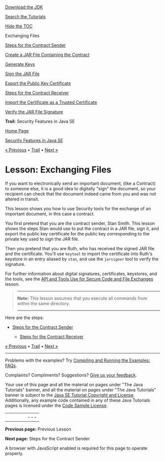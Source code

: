 [Download
the JDK](http://java.sun.com/javase/6/download.jsp)
  
[Search the
Tutorials](../../search.html)
  
[Hide the TOC](javascript:toggleLeft())

Exchanging Files

[Steps for the Contract Sender](sender.html)

[Create a JAR File Containing the Contract](step1.html)

[Generate Keys](step2.html)

[Sign the JAR File](step3.html)

[Export the Public Key Certificate](step4.html)

[Steps for the Contract Receiver](receiver.html)

[Import the Certificate as a Trusted Certificate](rstep1.html)

[Verify the JAR File Signature](rstep2.html)

**Trail:** Security Features in Java SE

[Home Page](../../index.html)
>
[Security Features in Java SE](../index.html)

[« Previous](../toolsign/index.html) • [Trail](../TOC.html) • [Next »](sender.html)

# Lesson: Exchanging Files

If you want to electronically send an important document, (like a Contract) to someone else, it is a good idea to digitally "sign" the
document, so your recipient can check that the document
indeed came from you and was not altered in transit.

This lesson shows you how to use Security tools
for the exchange of an important document, in this case a contract.

You first pretend that you are the contract sender, Stan Smith.
This lesson shows the steps Stan would use to put the
contract in a JAR file, sign it,
and export the public key certificate for the public key
corresponding to the private key used to sign the JAR file.

Then you pretend that you are Ruth, who has received
the signed JAR file and the certificate.
You'll use `keytool` to import the certificate into
Ruth's keystore in an entry aliased by `stan`,
and use the `jarsigner` tool to verify the
signature.

For further information about digital signatures,
certificates, keystores, and the tools, see the
[API and Tools Use for Secure Code and File Exchanges](../sigcert/index.html)
lesson.
> ---
>
> **Note:** This lesson assumes that you execute all commands from within the same directory.
>
> ---

Here are the steps:

* [Steps for the Contract Sender](sender.html)

  * [Steps for the Contract Receiver](receiver.html)

[« Previous](../toolsign/index.html)
•
[Trail](../TOC.html)
•
[Next »](sender.html)

---

Problems with the examples? Try [Compiling and Running
the Examples: FAQs](../../information/run-examples.html).
  
Complaints? Compliments? Suggestions? [Give
us your feedback](http://download.oracle.com/javase/feedback.html).

Your use of this page and all the material on pages under "The Java Tutorials" banner,
and all the material on pages under "The Java Tutorials" banner is subject to the [Java SE Tutorial Copyright
and License](../../information/license.html).
Additionally, any example code contained in any of these Java
Tutorials pages is licensed under the
[Code
Sample License](http://developers.sun.com/license/berkeley_license.html).

|  |  |  |  |  |
| --- | --- | --- | --- | --- |
| |  |  | | --- | --- | | duke image | Oracle logo | | [About Oracle](http://www.oracle.com/us/corporate/index.html) | [Oracle Technology Network](http://www.oracle.com/technology/index.html) | [Terms of Service](https://www.samplecode.oracle.com/servlets/CompulsoryClickThrough?type=TermsOfService) | Copyright © 1995, 2011 Oracle and/or its affiliates. All rights reserved. |

**Previous page:** Previous Lesson
  
**Next page:** Steps for the Contract Sender




A browser with JavaScript enabled is required for this page to operate properly.